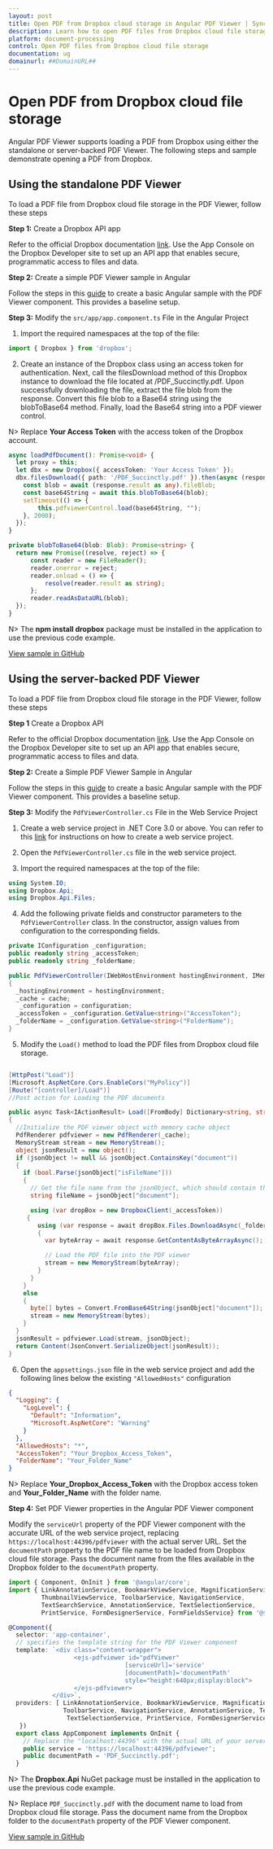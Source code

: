 ```yaml
---
layout: post
title: Open PDF from Dropbox cloud storage in Angular PDF Viewer | Syncfusion
description: Learn how to open PDF files from Dropbox cloud file storage in the Syncfusion Angular PDF Viewer component of Essential JS 2.
platform: document-processing
control: Open PDF files from Dropbox cloud file storage
documentation: ug
domainurl: ##DomainURL##
---
```


# Open PDF from Dropbox cloud file storage

Angular PDF Viewer supports loading a PDF from Dropbox using either the standalone or server-backed PDF Viewer. The following steps and sample demonstrate opening a PDF from Dropbox.

## Using the standalone PDF Viewer

To load a PDF file from Dropbox cloud file storage in the PDF Viewer, follow these steps

**Step 1:** Create a Dropbox API app

Refer to the official Dropbox documentation [link](https://www.dropbox.com/developers/documentation/dotnet#tutorial). Use the App Console on the Dropbox Developer site to set up an API app that enables secure, programmatic access to files and data.

**Step 2:** Create a simple PDF Viewer sample in Angular

Follow the steps in this [guide](https://help.syncfusion.com/document-processing/pdf/pdf-viewer/angular/getting-started) to create a basic Angular sample with the PDF Viewer component. This provides a baseline setup.

**Step 3:** Modify the `src/app/app.component.ts` File in the Angular Project

1. Import the required namespaces at the top of the file:

```typescript
import { Dropbox } from 'dropbox';
```

2. Create an instance of the Dropbox class using an access token for authentication. Next, call the filesDownload method of this Dropbox instance to download the file located at /PDF_Succinctly.pdf. Upon successfully downloading the file, extract the file blob from the response. Convert this file blob to a Base64 string using the blobToBase64 method. Finally, load the Base64 string into a PDF viewer control.

N> Replace **Your Access Token** with the access token of the Dropbox account.

```typescript
async loadPdfDocument(): Promise<void> {
  let proxy = this;
  let dbx = new Dropbox({ accessToken: 'Your Access Token' });
  dbx.filesDownload({ path: '/PDF_Succinctly.pdf' }).then(async (response) => {
    const blob = await (response.result as any).fileBlob;
    const base64String = await this.blobToBase64(blob);
    setTimeout(() => {
        this.pdfviewerControl.load(base64String, "");
    }, 2000);
  });
}

private blobToBase64(blob: Blob): Promise<string> {
  return new Promise((resolve, reject) => {
      const reader = new FileReader();
      reader.onerror = reject;
      reader.onload = () => {
          resolve(reader.result as string);
      };
      reader.readAsDataURL(blob);
  });
}
```

N> The **npm install dropbox** package must be installed in the application to use the previous code example.

[View sample in GitHub](https://github.com/SyncfusionExamples/open-save-pdf-documents-in-dropbox-cloud-file-storage/tree/master/Open%20and%20Save%20PDF%20in%20Drop%20Box%20using%20Standalone)

## Using the server-backed PDF Viewer

To load a PDF file from Dropbox cloud file storage in the PDF Viewer, follow these steps

**Step 1** Create a Dropbox API

Refer to the official Dropbox documentation [link](https://www.dropbox.com/developers/documentation/dotnet#tutorial). Use the App Console on the Dropbox Developer site to set up an API app that enables secure, programmatic access to files and data.

**Step 2:** Create a Simple PDF Viewer Sample in Angular

Follow the steps in this [guide](https://help.syncfusion.com/document-processing/pdf/pdf-viewer/angular/getting-started) to create a basic Angular sample with the PDF Viewer component. This provides a baseline setup.

**Step 3:** Modify the `PdfViewerController.cs` File in the Web Service Project

1. Create a web service project in .NET Core 3.0 or above. You can refer to this [link](https://www.syncfusion.com/kb/11063/how-to-create-pdf-viewer-web-service-in-net-core-3-0-and-above) for instructions on how to create a web service project.

2. Open the `PdfViewerController.cs` file in the web service project.

3. Import the required namespaces at the top of the file:

```csharp
using System.IO;
using Dropbox.Api;
using Dropbox.Api.Files;
```

4. Add the following private fields and constructor parameters to the `PdfViewerController` class. In the constructor, assign values from configuration to the corresponding fields.

```csharp
private IConfiguration _configuration;
public readonly string _accessToken;
public readonly string _folderName;

public PdfViewerController(IWebHostEnvironment hostingEnvironment, IMemoryCache cache, IConfiguration configuration)
{
  _hostingEnvironment = hostingEnvironment;
  _cache = cache;
   _configuration = configuration;
  _accessToken = _configuration.GetValue<string>("AccessToken");
  _folderName = _configuration.GetValue<string>("FolderName");
}

```

5. Modify the `Load()` method to load the PDF files from Dropbox cloud file storage.

```csharp

[HttpPost("Load")]
[Microsoft.AspNetCore.Cors.EnableCors("MyPolicy")]
[Route("[controller]/Load")]
//Post action for Loading the PDF documents 

public async Task<IActionResult> Load([FromBody] Dictionary<string, string> jsonObject)
{
  //Initialize the PDF viewer object with memory cache object
  PdfRenderer pdfviewer = new PdfRenderer(_cache);
  MemoryStream stream = new MemoryStream();
  object jsonResult = new object();
  if (jsonObject != null && jsonObject.ContainsKey("document"))
  {
    if (bool.Parse(jsonObject["isFileName"]))
    {
      // Get the file name from the jsonObject, which should contain the Dropbox file name
      string fileName = jsonObject["document"];

      using (var dropBox = new DropboxClient(_accessToken))
     {
        using (var response = await dropBox.Files.DownloadAsync(_folderName + "/" + fileName))
        {
          var byteArray = await response.GetContentAsByteArrayAsync();

          // Load the PDF file into the PDF viewer
          stream = new MemoryStream(byteArray);
        }
      }
    }
    else
    {
      byte[] bytes = Convert.FromBase64String(jsonObject["document"]);
      stream = new MemoryStream(bytes);
    }
  }
  jsonResult = pdfviewer.Load(stream, jsonObject);
  return Content(JsonConvert.SerializeObject(jsonResult));
}

```

6. Open the `appsettings.json` file in the web service project and add the following lines below the existing `"AllowedHosts"` configuration

```json
{
  "Logging": {
    "LogLevel": {
      "Default": "Information",
      "Microsoft.AspNetCore": "Warning"
    }
  },
  "AllowedHosts": "*",
  "AccessToken": "Your_Dropbox_Access_Token",
  "FolderName": "Your_Folder_Name"
}
```

N> Replace **Your_Dropbox_Access_Token** with the Dropbox access token and **Your_Folder_Name** with the folder name.

**Step 4:**  Set PDF Viewer properties in the Angular PDF Viewer component

Modify the `serviceUrl` property of the PDF Viewer component with the accurate URL of the web service project, replacing `https://localhost:44396/pdfviewer` with the actual server URL. Set the `documentPath` property to the PDF file name to be loaded from Dropbox cloud file storage. Pass the document name from the files available in the Dropbox folder to the `documentPath` property.

```typescript
import { Component, OnInit } from '@angular/core';
import { LinkAnnotationService, BookmarkViewService, MagnificationService,
         ThumbnailViewService, ToolbarService, NavigationService,
         TextSearchService, AnnotationService, TextSelectionService,
         PrintService, FormDesignerService, FormFieldsService} from '@syncfusion/ej2-angular-pdfviewer';

@Component({
  selector: 'app-container',
  // specifies the template string for the PDF Viewer component
  template: `<div class="content-wrapper">
                  <ejs-pdfviewer id="pdfViewer"
                                [serviceUrl]='service'
                                [documentPath]='documentPath'
                                style="height:640px;display:block">
                  </ejs-pdfviewer>
            </div>`,
  providers: [ LinkAnnotationService, BookmarkViewService, MagnificationService,ThumbnailViewService,
               ToolbarService, NavigationService, AnnotationService, TextSearchService,
                TextSelectionService, PrintService, FormDesignerService, FormFieldsService]
   })
  export class AppComponent implements OnInit {
    // Replace the "localhost:44396" with the actual URL of your server
    public service = 'https://localhost:44396/pdfviewer';
    public documentPath = 'PDF_Succinctly.pdf';
  }
```

N> The **Dropbox.Api** NuGet package must be installed in the application to use the previous code example.

N> Replace `PDF_Succinctly.pdf` with the document name to load from Dropbox cloud file storage. Pass the document name from the Dropbox folder to the `documentPath` property of the PDF Viewer component.

[View sample in GitHub](https://github.com/SyncfusionExamples/open-save-pdf-documents-in-dropbox-cloud-file-storage/tree/master/Open%20and%20Save%20PDF%20in%20Drop%20Box%20using%20Server-Backed)